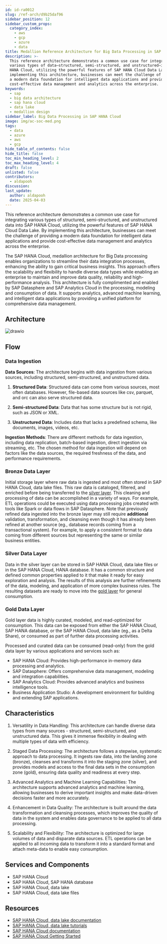 ```yaml
---
id: id-ra0012
slug: /ref-arch/d9b25daf96
sidebar_position: 12
sidebar_custom_props:
  category_index:
    - aws
    - gcp
    - azure
    - data
title: Medallion Reference Architecture for Big Data Processing in SAP HANA Cloud
description: >-
  This reference architecture demonstrates a common use case for integrating
  various types of data—structured, semi-structured, and unstructured—into SAP
  HANA Cloud, utilizing the powerful features of SAP HANA Cloud Data Lake. By
  implementing this architecture, businesses can meet the challenge of providing
  a modern data foundation for intelligent data applications and provide
  cost-effective data management and analytics across the enterprise.
keywords:
  - sap
  - big data architecture
  - sap hana cloud
  - data lake
  - medallion design
sidebar_label: Big Data Processing in SAP HANA Cloud
image: img/ac-soc-med.png
tags:
  - data
  - azure
  - aws
  - gcp
hide_table_of_contents: false
hide_title: false
toc_min_heading_level: 2
toc_max_heading_level: 4
draft: false
unlisted: false
contributors:
  - aldapooh
discussion: 
last_update:
  author: aldapooh
  date: 2025-04-03
---
```


This reference architecture demonstrates a common use case for integrating various types of structured, semi-structured, and unstructured data into SAP HANA Cloud, utilizing the powerful features of SAP HANA Cloud Data Lake. By implementing this architecture, businesses can meet the challenge of providing a modern data foundation for intelligent data applications and provide cost-effective data management and analytics across the enterprise.

The SAP HANA Cloud, medallion architecture for Big Data processing enables organizations to streamline their data integration processes, enhancing the ability to gain critical business insights. This approach offers the scalability and flexibility to handle diverse data types while enabling an enterprise to maintain and improve data quality, reliability and high-performance analysis. This architecture is fully complimented and enabled by SAP Datasphere and SAP Analytics Cloud in the processing, modeling and consumption of data. It supports analytics, advanced machine learning, and intelligent data applications by providing a unified platform for comprehensive data management.

## Architecture

![drawio](drawio/medallion-big-data-architecture.drawio)

## Flow

### Data Ingestion

**Data Sources**: The architecture begins with data ingestion from various sources, including structured, semi-structured, and unstructured data.

1. **Structured Data**: Structured data can come from various sources, most often databases. However, file-based data sources like csv, parquet, and orc can also serve structured data.

2. **Semi-structured Data**: Data that has some structure but is not rigid, such as JSON or XML.

3. **Unstructured Data**: Includes data that lacks a predefined schema, like documents, images, videos, etc.  

**Ingestion Methods**: There are different methods for data ingestion, including data replication, batch-based ingestion, direct ingestion via streaming, etc. The chosen method for data ingestion will depend on factors like the data sources, the required freshness of the data, and performance requirements.

### Bronze Data Layer

Initial storage layer where raw data is ingested and most often stored in SAP HANA Cloud, data lake files. This raw data is cataloged, filtered, and enriched before being transferred to the [silver layer](#silver-data-layer). This cleaning and processing of data can be accomplished in a variety of ways. For example, ETL operations could be executed using data processing jobs created with tools like Spark or data flows in SAP Datasphere. Note that previously refined data ingested into the bronze layer may still require **additional** validation, transformation, and cleansing even though it has already been refined at another source (eg., database records coming from a transactional system). For example, to apply a consistent format to data coming from different sources but representing the same or similar business entities.

### Silver Data Layer

Data in the silver layer can be stored in SAP HANA Cloud, data lake files or in the SAP HANA Cloud, HANA database. It has a common structure and defined common properties applied to it that make it ready for easy exploration and analysis. The results of this analysis are further refinements of the data, modeling, and application of more complex business rules. The resulting datasets are ready to move into the [gold layer](#gold-data-layer) for general consumption.

### Gold Data Layer

Gold layer data is highly curated, modeled, and read-optimized for consumption. This data can be exposed from either the SAP HANA Cloud, SAP HANA database, or the SAP HANA Cloud, data lake (eg., as a Delta Share), or consumed as part of further data processing activities.

Processed and curated data can be consumed (read-only) from the gold data layer by various applications and services such as:

- SAP HANA Cloud: Provides high-performance in-memory data processing and analytics.
- SAP Datasphere: Offers comprehensive data management, modeling and integration capabilities.
- SAP Analytics Cloud: Provides advanced analytics and business intelligence tools.
- Business Application Studio: A development environment for building and extending SAP applications.

## Characteristics

1. Versatility in Data Handling: This architecture can handle diverse data types from many sources - structured, semi-structured, and unstructured data. This gives it immense flexibility in dealing with multiple types of data with efficiency.

2. Staged Data Processing: The architecture follows a stepwise, systematic approach to data processing. It ingests raw data, into the landing zone (bronze), cleanses and transforms it into the staging zone (silver), and provides models and access to the final data sets in the consumption zone (gold), ensuring data quality and readiness at every step.

3. Advanced Analytics and Machine Learning Capabilities: The architecture supports advanced analytics and machine learning, allowing businesses to derive important insights and make data-driven decisions faster and more accurately.

4. Enhancement in Data Quality: The architecture is built around the data transformation and cleansing processes, which improves the quality of data in the system and enables data governance to be applied to all data processing.

5. Scalability and Flexibility: The architecture is optimized for large volumes of data and disparate data sources. ETL operations can be applied to all incoming data to transform it into a standard format and attach meta-data to enable easy consumption.

## Services and Components

- SAP HANA Cloud
- SAP HANA Cloud, SAP HANA database
- SAP HANA Cloud, data lake
- SAP HANA Cloud, data lake files  

## Resources

- [SAP HANA Cloud, data lake documentation](https://help.sap.com/docs/hana-cloud-data-lake)
- [SAP HANA Cloud, data lake tutorials](https://developers.sap.com/tutorial-navigator.html?tag=software-product%3Atechnology-platform%2Fsap-hana-cloud%2Fsap-hana-cloud&tag=software-product-function%3Asap-hana-cloud-data-lake)
- [SAP HANA Cloud documentation](https://help.sap.com/docs/hana-cloud)
- [SAP HANA Cloud Getting Started](https://www.sap.com/products/technology-platform/hana/get-started.html?sort=latest_desc&tab=product-demos)